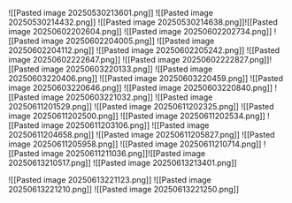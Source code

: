 ![[Pasted image 20250530213601.png]]
![[Pasted image 20250530214432.png]]
![[Pasted image 20250530214638.png]]![[Pasted image 20250602202604.png]]
![[Pasted image 20250602202734.png]]
![[Pasted image 20250602204005.png]]
![[Pasted image 20250602204112.png]]
![[Pasted image 20250602205242.png]]
![[Pasted image 20250602222647.png]]
![[Pasted image 20250602222827.png]]![[Pasted image 20250603220133.png]]
![[Pasted image 20250603220406.png]]
![[Pasted image 20250603220459.png]]
![[Pasted image 20250603220646.png]]
![[Pasted image 20250603220840.png]]
![[Pasted image 20250603221032.png]]
![[Pasted image 20250611201529.png]]
![[Pasted image 20250611202325.png]]
![[Pasted image 20250611202500.png]]
![[Pasted image 20250611202534.png]]
![[Pasted image 20250611203106.png]]
![[Pasted image 20250611204658.png]]
![[Pasted image 20250611205827.png]]
![[Pasted image 20250611205958.png]]
![[Pasted image 20250611210714.png]]
![[Pasted image 20250611211036.png]]![[Pasted image 20250613210517.png]]
![[Pasted image 20250613213401.png]]

![[Pasted image 20250613221123.png]]
![[Pasted image 20250613221210.png]]
![[Pasted image 20250613221250.png]]